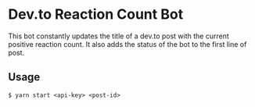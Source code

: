 # Dev.to Reaction Count Bot

This bot constantly updates the title of a dev.to post with the current positive reaction count. It also adds the status of the bot to the first line of post.

## Usage

`$ yarn start <api-key> <post-id>`

